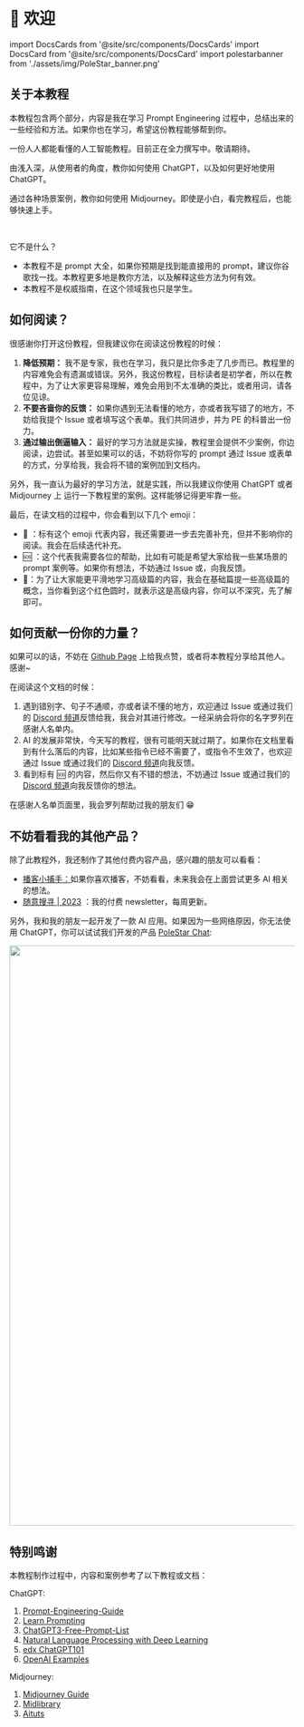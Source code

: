 # 👋 欢迎

import DocsCards from '@site/src/components/DocsCards'
import DocsCard from '@site/src/components/DocsCard'
import polestarbanner from './assets/img/PoleStar_banner.png'

## 关于本教程

本教程包含两个部分，内容是我在学习 Prompt Engineering 过程中，总结出来的一些经验和方法。如果你也在学习，希望这份教程能够帮到你。

<DocsCards>
  <DocsCard
    header="深入浅出人工智能"
    href="docs/ai-101"
    icon="/static/icons/polestarlogo.png"
  >
    <p>一份人人都能看懂的人工智能教程。目前正在全力撰写中。敬请期待。</p>
  </DocsCard>
  <DocsCard
    header="ChatGPT 教程"
    href="docs/chatgpt-learning-path"
    icon="/static/icons/openai-fill.png"
  >
    <p>
      由浅入深，从使用者的角度，教你如何使用 ChatGPT，以及如何更好地使用
      ChatGPT。
    </p>
  </DocsCard>
  <DocsCard
    header="Midjourney 教程"
    href="docs/midjourney-learning-path"
    icon="/static/icons/midjourneylogo.png"
  >
    <p>
      通过各种场景案例，教你如何使用
      Midjourney。即使是小白，看完教程后，也能够快速上手。
    </p>
  </DocsCard>
</DocsCards>

<br />

它不是什么？

- 本教程不是 prompt 大全，如果你预期是找到能直接用的 prompt，建议你谷歌找一找。本教程更多地是教你方法，以及解释这些方法为何有效。
- 本教程不是权威指南，在这个领域我也只是学生。

## 如何阅读？

很感谢你打开这份教程，但我建议你在阅读这份教程的时候：

1. **降低预期：** 我不是专家，我也在学习，我只是比你多走了几步而已。教程里的内容难免会有遗漏或错误。另外，我这份教程，目标读者是初学者，所以在教程中，为了让大家更容易理解，难免会用到不太准确的类比，或者用词，请各位见谅。
2. **不要吝啬你的反馈：** 如果你遇到无法看懂的地方，亦或者我写错了的地方，不妨给我提个 Issue 或者填写这个表单。我们共同进步，并为 PE 的科普出一份力。
3. **通过输出倒逼输入：** 最好的学习方法就是实操，教程里会提供不少案例，你边阅读，边尝试。甚至如果可以的话，不妨将你写的 prompt 通过 Issue 或表单的方式，分享给我，我会将不错的案例加到文档内。

另外，我一直认为最好的学习方法，就是实践，所以我建议你使用 ChatGPT 或者 Midjourney 上 运行一下教程里的案例。这样能够记得更牢靠一些。

最后，在读文档的过程中，你会看到以下几个 emoji：

- 🚧 ：标有这个 emoji 代表内容，我还需要进一步去完善补充，但并不影响你的阅读。我会在后续迭代补充。
- 🆘 ：这个代表我需要各位的帮助，比如有可能是希望大家给我一些某场景的 prompt 案例等。如果你有想法，不妨通过 Issue 或，向我反馈。
- 🔴：为了让大家能更平滑地学习高级篇的内容，我会在基础篇提一些高级篇的概念，当你看到这个红色圆时，就表示这是高级内容，你可以不深究，先了解即可。

## 如何贡献一份你的力量？

如果可以的话，不妨在 [Github Page](https://github.com/thinkingjimmy/Learning-Prompt) 上给我点赞，或者将本教程分享给其他人。感谢~

在阅读这个文档的时候：

1. 遇到错别字、句子不通顺，亦或者读不懂的地方，欢迎通过 Issue 或通过我们的 [Discord 频道](https://discord.gg/B7Z7wjuUPg)反馈给我，我会对其进行修改。一经采纳会将你的名字罗列在感谢人名单内。
2. AI 的发展非常快，今天写的教程，很有可能明天就过期了。如果你在文档里看到有什么落后的内容，比如某些指令已经不需要了，或指令不生效了，也欢迎通过 Issue 或通过我们的 [Discord 频道](https://discord.gg/B7Z7wjuUPg)向我反馈。
3. 看到标有 🆘 的内容，然后你又有不错的想法，不妨通过 Issue 或通过我们的 [Discord 频道](https://discord.gg/B7Z7wjuUPg)向我反馈你的想法。

在感谢人名单页面里，我会罗列帮助过我的朋友们 😁

## 不妨看看我的其他产品？

除了此教程外，我还制作了其他付费内容产品，感兴趣的朋友可以看看：

- [播客小捕手：](https://xiaobot.net/p/xiaobushous1?refer=599951e8-47eb-4898-aa3b-a7d0a1a06b0f)如果你喜欢播客，不妨看看，未来我会在上面尝试更多 AI 相关的想法。
- [随意搜寻 | 2023](https://xiaobot.net/p/suiyisouxun2023?refer=599951e8-47eb-4898-aa3b-a7d0a1a06b0f) ：我的付费 newsletter，每周更新。

另外，我和我的朋友一起开发了一款 AI 应用。如果因为一些网络原因，你无法使用 ChatGPT，你可以试试我们开发的产品 [PoleStar Chat](https://github.com/thinkingjimmy/PoleStarChat):

<img src={polestarbanner} width="1024" />

## 特别鸣谢

本教程制作过程中，内容和案例参考了以下教程或文档：

ChatGPT:

1. [Prompt-Engineering-Guide](https://github.com/dair-ai/Prompt-Engineering-Guide)
2. [Learn Prompting](https://learnprompting.org/)
3. [ChatGPT3-Free-Prompt-List](https://github.com/mattnigh/ChatGPT3-Free-Prompt-List)
4. [Natural Language Processing with Deep Learning](http://web.stanford.edu/class/cs224n/slides/cs224n-2023-lecture11-prompting-rlhf.pdf)
5. [edx ChatGPT101](https://www.edx.org/course/introduction-to-chatgpt)
6. [OpenAI Examples](https://platform.openai.com/examples)

Midjourney:

1. [Midjourney Guide](https://docs.midjourney.com)
2. [Midlibrary](https://www.midlibrary.io/)
3. [Aituts](https://aituts.com/)
